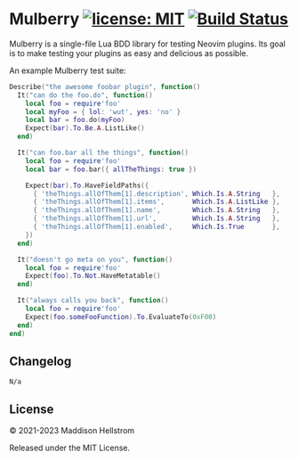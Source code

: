 # Mulberry [![license: MIT](https://img.shields.io/github/license/b0o/mulberry?style=flat&color=green)](https://mit-license.org) [![Build Status](https://img.shields.io/github/workflow/status/b0o/mulberry/test?label=tests)](https://github.com/b0o/mulberry/actions/workflows/test.yaml)

Mulberry is a single-file Lua BDD library for testing Neovim plugins. Its goal is to make testing your plugins as easy and delicious as possible.

An example Mulberry test suite:

```lua
Describe("the awesome foobar plugin", function()
  It("can do the foo.do", function()
    local foo = require'foo'
    local myFoo = { lol: 'wut', yes: 'no' }
    local bar = foo.do(myFoo)
    Expect(bar).To.Be.A.ListLike()
  end)

  It("can foo.bar all the things", function()
    local foo = require'foo'
    local bar = foo.bar({ allTheThings: true })

    Expect(bar).To.HaveFieldPaths({
      { 'theThings.allOfThem[1].description', Which.Is.A.String   },
      { 'theThings.allOfThem[1].items',       Which.Is.A.ListLike },
      { 'theThings.allOfThem[1].name',        Which.Is.A.String   },
      { 'theThings.allOfThem[1].url',         Which.Is.A.String   },
      { 'theThings.allOfThem[1].enabled',     Which.Is.True       },
    })
  end)

  It("doesn't go meta on you", function()
    local foo = require'foo'
    Expect(foo).To.Not.HaveMetatable()
  end)

  It("always calls you back", function()
    local foo = require'foo'
    Expect(foo.someFooFunction).To.EvaluateTo(0xF00)
  end)
end)
```

## Changelog

```
N/a
```

## License

&copy; 2021-2023 Maddison Hellstrom

Released under the MIT License.
